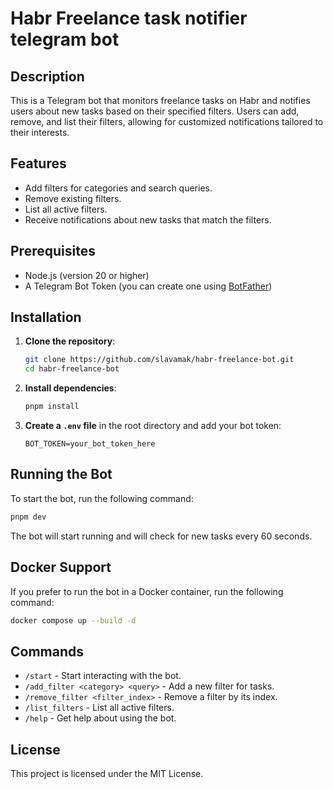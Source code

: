 # Habr Freelance task notifier telegram bot

## Description
This is a Telegram bot that monitors freelance tasks on Habr and notifies users about new tasks based on their specified filters. Users can add, remove, and list their filters, allowing for customized notifications tailored to their interests.

## Features
- Add filters for categories and search queries.
- Remove existing filters.
- List all active filters.
- Receive notifications about new tasks that match the filters.

## Prerequisites
- Node.js (version 20 or higher)
- A Telegram Bot Token (you can create one using [BotFather](https://core.telegram.org/bots#botfather))

## Installation

1. **Clone the repository**:
    ```bash
    git clone https://github.com/slavamak/habr-freelance-bot.git
    cd habr-freelance-bot
    ```

2. **Install dependencies**:
    ```bash
    pnpm install
    ```

3. **Create a `.env` file** in the root directory and add your bot token:
    ```plaintext
    BOT_TOKEN=your_bot_token_here
    ```

## Running the Bot

To start the bot, run the following command:
```bash
pnpm dev
```

The bot will start running and will check for new tasks every 60 seconds.

## Docker Support

If you prefer to run the bot in a Docker container, run the following command:
```bash
docker compose up --build -d
```

## Commands
- `/start` - Start interacting with the bot.
- `/add_filter <category> <query>` - Add a new filter for tasks.
- `/remove_filter <filter_index>` - Remove a filter by its index.
- `/list_filters` - List all active filters.
- `/help` - Get help about using the bot.

## License
This project is licensed under the MIT License.
